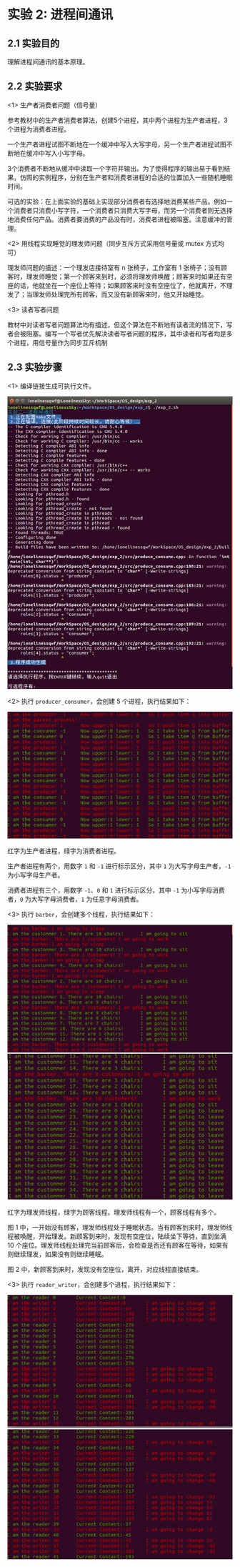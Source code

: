 # 实验 2: 进程间通讯

## 2.1 实验目的

理解进程间通讯的基本原理。

## 2.2 实验要求

<1> 生产者消费者问题（信号量）

参考教材中的生产者消费者算法，创建5个进程，其中两个进程为生产者进程，3个进程为消费者进程。

一个生产者进程试图不断地在一个缓冲中写入大写字母，另一个生产者进程试图不断地在缓冲中写入小写字母。

3个消费者不断地从缓冲中读取一个字符并输出。为了使得程序的输出易于看到结果，仿照的实例程序，分别在生产者和消费者进程的合适的位置加入一些随机睡眠时间。

可选的实验：在上面实验的基础上实现部分消费者有选择地消费某些产品。例如一个消费者只消费小写字符，一个消费者只消费大写字母，而另一个消费者则无选择地消费任何产品。消费者要消费的产品没有时，消费者进程被阻塞。注意缓冲的管理。

<2> 用线程实现睡觉的理发师问题（同步互斥方式采用信号量或 mutex 方式均可）

理发师问题的描述：一个理发店接待室有 n 张椅子，工作室有 1 张椅子；没有顾客时，理发师睡觉；第一个顾客来到时，必须将理发师唤醒；顾客来时如果还有空座的话，他就坐在一个座位上等待；如果顾客来时没有空座位了，他就离开，不理发了；当理发师处理完所有顾客，而又没有新顾客来时，他又开始睡觉。

<3> 读者写者问题

教材中对读者写者问题算法均有描述，但这个算法在不断地有读者流的情况下，写者会被阻塞。编写一个写者优先解决读者写者问题的程序，其中读者和写者均是多个进程，用信号量作为同步互斥机制

## 2.3 实验步骤

<1> 编译链接生成可执行文件。

![编译链接](../images/exp_2-compile.png)

<2> 执行 `producer_consumer`，会创建 5 个进程，执行结果如下：

![producer_consumer](../images/producer_consumer_1.png)

红字为生产者进程，绿字为消费者进程。

生产者进程有两个，用数字 `1` 和 `-1` 进行标示区分，其中 `1` 为大写字母生产者，`-1` 为小写字母生产者。

消费者进程有三个，用数字 `-1`、`0` 和 `1` 进行标示区分，其中 `-1` 为小写字母消费者，`0` 为大写字母消费者，`1` 为任意字母消费者。

<3> 执行 `barber`，会创建多个线程，执行结果如下：

![barber](../images/barber_1.png)
![barber](../images/barber_2.png)

红字为理发师线程，绿字为顾客线程。理发师线程有一个，顾客线程有多个。

图 1 中，一开始没有顾客，理发师线程处于睡眠状态。当有顾客到来时，理发师线程被唤醒，开始理发。新顾客到来时，发现有空座位，陆续坐下等待，直到坐满 10 个座位。理发师线程处理完当前顾客后，会检查是否还有顾客在等待，如果有则继续理发，如果没有则继续睡眠。

图 2 中，新顾客到来时，发现没有空座位，离开，对应线程直接结束。

<3> 执行 `reader_writer`，会创建多个进程，执行结果如下：

![reader_writer](../images/reader_writer_1.png)
![reader_writer](../images/reader_writer_2.png)
